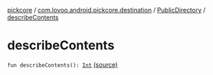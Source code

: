 [pickcore](../../index.md) / [com.lovoo.android.pickcore.destination](../index.md) / [PublicDirectory](index.md) / [describeContents](./describe-contents.md)

# describeContents

`fun describeContents(): `[`Int`](https://kotlinlang.org/api/latest/jvm/stdlib/kotlin/-int/index.html) [(source)](https://github.com/lovoo/android-pickpic/blob/master/pickcore/src/main/kotlin/com/lovoo/android/pickcore/destination/PublicDirectory.kt#L37)